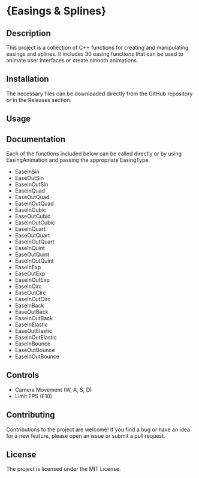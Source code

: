 # {Easings & Splines}

## Description

This project is a collection of C++ functions for creating and manipulating easings and splines. It includes 30 easing functions that can be used to animate user interfaces or create smooth animations.

## Installation

The necessary files can be downloaded directly from the GitHub repository or in the Releases section.

## Usage


## Documentation

Each of the functions included below can be called directly or by using EasingAnimation and passing the appropriate EasingType.

- EaseInSin
- EaseOutSin
- EaseInOutSin
- EaseInQuad
- EaseOutQuad
- EaseInOutQuad
- EaseInCubic
- EaseOutCubic
- EaseInOutCubic
- EaseInQuart
- EaseOutQuart
- EaseInOutQuart
- EaseInQuint
- EaseOutQuint
- EaseInOutQuint
- EaseInExp
- EaseOutExp
- EaseInOutExp
- EaseInCirc
- EaseOutCirc
- EaseInOutCirc
- EaseInBack
- EaseOutBack
- EaseInOutBack
- EaseInElastic
- EaseOutElastic
- EaseInOutElastic
- EaseInBounce
- EaseOutBounce
- EaseInOutBounce
 

## Controls

- Camera Movement (W, A, S, D)
- Limit FPS (F10)

## Contributing
Contributions to the project are welcome! If you find a bug or have an idea for a new feature, please open an issue or submit a pull request.

## License
The project is licensed under the MIT License.